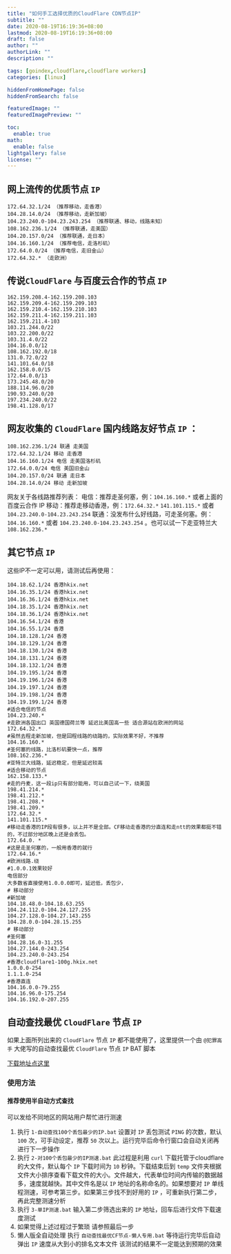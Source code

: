 ```yaml
---
title: "如何手工选择优质的CloudFlare CDN节点IP"
subtitle: ""
date: 2020-08-19T16:19:36+08:00
lastmod: 2020-08-19T16:19:36+08:00
draft: false
author: ""
authorLink: ""
description: ""

tags: [goindex,cloudflare,cloudflare workers]
categories: [linux]

hiddenFromHomePage: false
hiddenFromSearch: false

featuredImage: ""
featuredImagePreview: ""

toc:
  enable: true
math:
  enable: false
lightgallery: false
license: ""
---
```


<!--more-->

## 网上流传的优质节点 `IP`

```
172.64.32.1/24 （推荐移动，走香港）
104.28.14.0/24 （推荐移动，走新加坡）
104.23.240.0-104.23.243.254 （推荐联通、移动，线路未知）
108.162.236.1/24 （推荐联通，走美国）
104.20.157.0/24 （推荐联通，走日本）
104.16.160.1/24 （推荐电信，走洛杉矶）
172.64.0.0/24 （推荐电信，走旧金山）
172.64.32.* （走欧洲）
```

## 传说`CloudFlare` 与百度云合作的节点 `IP`

```
162.159.208.4-162.159.208.103
162.159.209.4-162.159.209.103
162.159.210.4-162.159.210.103
162.159.211.4-162.159.211.103
162.159.211.4-103
103.21.244.0/22
103.22.200.0/22
103.31.4.0/22
104.16.0.0/12
108.162.192.0/18
131.0.72.0/22
141.101.64.0/18
162.158.0.0/15
172.64.0.0/13
173.245.48.0/20
188.114.96.0/20
190.93.240.0/20
197.234.240.0/22
198.41.128.0/17
```

## 网友收集的 `CloudFlare` 国内线路友好节点 `IP` ：

```
108.162.236.1/24 联通 走美国
172.64.32.1/24 移动 走香港
104.16.160.1/24 电信 走美国洛杉矶
172.64.0.0/24 电信 美国旧金山
104.20.157.0/24 联通 走日本
104.28.14.0/24 移动 走新加坡
```

网友关于各线路推荐列表：
电信：推荐走圣何塞，例：`104.16.160.*` 或者上面的百度云合作 IP
移动：推荐走移动香港，例：`172.64.32.*` `141.101.115.*` 或者 `104.23.240.0-104.23.243.254`
联通：没发布什么好线路，可走圣何塞。例：`104.16.160.*` 或者 `104.23.240.0-104.23.243.254` 。也可以试一下走亚特兰大 `108.162.236.*`

## 其它节点 `IP`

这些IP不一定可以用，请测试后再使用：

```
104.18.62.1/24 香港hkix.net
104.16.35.1/24 香港hkix.net
104.16.36.1/24 香港hkix.net
104.18.35.1/24 香港hkix.net
104.18.36.1/24 香港hkix.net
104.16.54.1/24 香港
104.16.55.1/24 香港
104.18.128.1/24 香港
104.18.129.1/24 香港
104.18.130.1/24 香港
104.18.131.1/24 香港
104.18.132.1/24 香港
104.19.195.1/24 香港
104.19.196.1/24 香港
104.19.197.1/24 香港
104.19.198.1/24 香港
104.19.199.1/24 香港
#适合电信的节点
104.23.240.*
#走欧洲各国出口 英国德国荷兰等 延迟比美国高一些 适合源站在欧洲的网站
172.64.32.*
#虽然去程走新加坡，但是回程线路的绕路的，实际效果不好，不推荐
104.16.160.*
#圣何塞的线路，比洛杉矶要快一点，推荐
108.162.236.*
#亚特兰大线路，延迟稳定，但是延迟较高
#适合移动的节点
162.158.133.* 
#走的丹麦，这一段ip只有部分能用，可以自己试一下，绕美国
198.41.214.*
198.41.212.*
198.41.208.*
198.41.209.*
172.64.32.*
141.101.115.*
#移动走香港的IP段有很多，以上并不是全部。CF移动走香港的分直连和走ntt的效果都挺不错的，不过部分地区晚上还是会丢包。
172.64.0. *
#这是走圣何塞的，一般用香港的就行
172.64.16.* 
#欧洲线路.绕
#1.0.0.1效果较好
电信部分
大多数省直接使用1.0.0.0即可，延迟低，丢包少，
# 移动部分
#新加坡
104.18.48.0-104.18.63.255
104.24.112.0-104.24.127.255
104.27.128.0-104.27.143.255
104.28.0.0-104.28.15.255
# 移动部分
#圣何塞 
104.28.16.0-31.255
104.27.144.0-243.254
104.23.240.0-243.254
#香港cloudflare1-100g.hkix.net
1.0.0.0-254
1.1.1.0-254
#香港直连
104.16.0.0-79.255
104.16.96.0-175.254
104.16.192.0-207.255
```

## 自动查找最优 `CloudFlare` 节点 `IP`

如果上面所列出来的 `CloudFlare` 节点 `IP` 都不能使用了，这里提供一个由 `@犯罪高手` 大佬写的自动查找最优 `CloudFlare` 节点 `IP` BAT 脚本

[下载地址点这里](https://cowtransfer.com/s/03584412a9f843)

### 使用方法

#### 推荐使用半自动方式查找

可以发给不同地区的网站用户帮忙进行测速

1. 执行 `1-自动查找100个丢包最少的IP.bat`
   设置对 `IP` 丢包测试 `PING` 的次数，默认 `100` 次，可手动设定，推荐 `50` 次以上。运行完毕后命令行窗口会自动关闭再进行下一步操作
2. 执行 `2-对100个丢包最少的IP测速.bat`
   此过程是利用 `curl` 下载托管于cloudflare的大文件，默认每个 `IP` 下载时间为 `10` 秒钟。下载结束后到 `temp` 文件夹根据文件大小排序查看下载文件的大小。文件越大，代表单位时间内传输的数据越多，速度就越快。其中文件名是以 `IP` 地址的名称命名的。如果想要对 `IP` 单线程测速，可参考第三步。如果第三步找不到好用的 `IP` ，可重新执行第二步，再此完整测速分析
3. 执行 `3-单IP测速.bat` 输入第二步筛选出来的 `IP` 地址，回车后进行文件下载速度测试
4. 如果觉得上述过程过于繁琐 请参照最后一步
5. 懒人版全自动处理 执行 `自动查找最优CF节点-懒人专用.bat` 等待运行完毕后自动弹出 `IP` 速度从大到小的排名文本文件 该测试的结果不一定能达到预期的效果